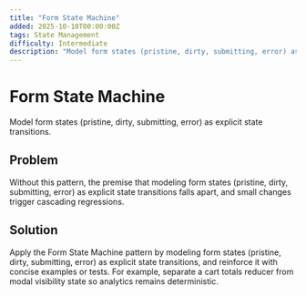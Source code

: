 ```yaml
---
title: "Form State Machine"
added: 2025-10-10T00:00:00Z
tags: State Management
difficulty: Intermediate
description: "Model form states (pristine, dirty, submitting, error) as explicit state transitions."
---
```

# Form State Machine

Model form states (pristine, dirty, submitting, error) as explicit state transitions.

## Problem

Without this pattern, the premise that modeling form states (pristine, dirty, submitting, error) as explicit state transitions falls apart, and small changes trigger cascading regressions.

## Solution

Apply the Form State Machine pattern by modeling form states (pristine, dirty, submitting, error) as explicit state transitions, and reinforce it with concise examples or tests. For example, separate a cart totals reducer from modal visibility state so analytics remains deterministic.

